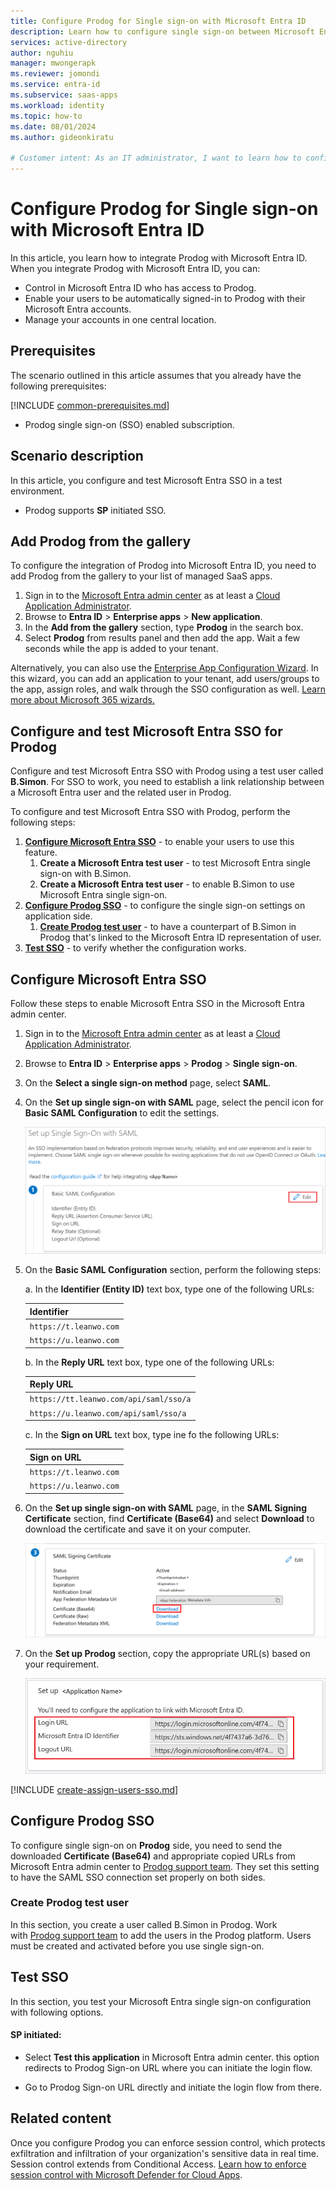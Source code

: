 ```yaml
---
title: Configure Prodog for Single sign-on with Microsoft Entra ID
description: Learn how to configure single sign-on between Microsoft Entra ID and Prodog.
services: active-directory
author: nguhiu
manager: mwongerapk
ms.reviewer: jomondi
ms.service: entra-id
ms.subservice: saas-apps
ms.workload: identity
ms.topic: how-to
ms.date: 08/01/2024
ms.author: gideonkiratu

# Customer intent: As an IT administrator, I want to learn how to configure single sign-on between Microsoft Entra ID and Directory Services so that I can control who has access to Directory Services, enable automatic sign-in with Microsoft Entra accounts, and manage my accounts in one central location.
---
```


# Configure Prodog for Single sign-on with Microsoft Entra ID

In this article,  you learn how to integrate Prodog with Microsoft Entra ID. When you integrate Prodog with Microsoft Entra ID, you can:

* Control in Microsoft Entra ID who has access to Prodog.
* Enable your users to be automatically signed-in to Prodog with their Microsoft Entra accounts.
* Manage your accounts in one central location.

## Prerequisites
The scenario outlined in this article assumes that you already have the following prerequisites:

[!INCLUDE [common-prerequisites.md](~/identity/saas-apps/includes/common-prerequisites.md)]
* Prodog single sign-on (SSO) enabled subscription.

## Scenario description

In this article,  you configure and test Microsoft Entra SSO in a test environment.

* Prodog supports **SP** initiated SSO.


## Add Prodog from the gallery

To configure the integration of Prodog into Microsoft Entra ID, you need to add Prodog from the gallery to your list of managed SaaS apps.

1. Sign in to the [Microsoft Entra admin center](https://entra.microsoft.com) as at least a [Cloud Application Administrator](~/identity/role-based-access-control/permissions-reference.md#cloud-application-administrator).
1. Browse to **Entra ID** > **Enterprise apps** > **New application**.
1. In the **Add from the gallery** section, type **Prodog** in the search box.
1. Select **Prodog** from results panel and then add the app. Wait a few seconds while the app is added to your tenant.

Alternatively, you can also use the [Enterprise App Configuration Wizard](https://portal.office.com/AdminPortal/home?Q=Docs#/azureadappintegration). In this wizard, you can add an application to your tenant, add users/groups to the app, assign roles, and walk through the SSO configuration as well. [Learn more about Microsoft 365 wizards.](/microsoft-365/admin/misc/azure-ad-setup-guides)

## Configure and test Microsoft Entra SSO for Prodog

Configure and test Microsoft Entra SSO with Prodog using a test user called **B.Simon**. For SSO to work, you need to establish a link relationship between a Microsoft Entra user and the related user in Prodog.

To configure and test Microsoft Entra SSO with Prodog, perform the following steps:

1. **[Configure Microsoft Entra SSO](#configure-microsoft-entra-sso)** - to enable your users to use this feature.
    1. **Create a Microsoft Entra test user** - to test Microsoft Entra single sign-on with B.Simon.
    1. **Create a Microsoft Entra test user** - to enable B.Simon to use Microsoft Entra single sign-on.
1. **[Configure Prodog SSO](#configure-prodog-sso)** - to configure the single sign-on settings on application side.
    1. **[Create Prodog test user](#create-prodog-test-user)** - to have a counterpart of B.Simon in Prodog that's linked to the Microsoft Entra ID representation of user.
1. **[Test SSO](#test-sso)** - to verify whether the configuration works.

## Configure Microsoft Entra SSO

Follow these steps to enable Microsoft Entra SSO in the Microsoft Entra admin center.

1. Sign in to the [Microsoft Entra admin center](https://entra.microsoft.com) as at least a [Cloud Application Administrator](~/identity/role-based-access-control/permissions-reference.md#cloud-application-administrator).
1. Browse to **Entra ID** > **Enterprise apps** > **Prodog** > **Single sign-on**.
1. On the **Select a single sign-on method** page, select **SAML**.
1. On the **Set up single sign-on with SAML** page, select the pencil icon for **Basic SAML Configuration** to edit the settings.

   ![Screenshot shows how to edit Basic SAML Configuration.](common/edit-urls.png "Basic Configuration")

1. On the **Basic SAML Configuration** section, perform the following steps:

    a. In the **Identifier (Entity ID)** text box, type one of the following URLs:

    | Identifier |
    |------|
    | `https://t.leanwo.com` |
    | `https://u.leanwo.com`|

    b. In the **Reply URL** text box, type one of the following URLs:

    | Reply URL |
    |------|
    | `https://tt.leanwo.com/api/saml/sso/a` |
    | `https://u.leanwo.com/api/saml/sso/a`|
    

    c. In the **Sign on URL** text box, type ine fo the following URLs:

    | Sign on URL |
    |------|
    | `https://t.leanwo.com` |
    | `https://u.leanwo.com`|

1. On the **Set up single sign-on with SAML** page, in the **SAML Signing Certificate** section,  find **Certificate (Base64)** and select **Download** to download the certificate and save it on your computer.

	![Screenshot shows The Certificate download link.](common/certificatebase64.png "Certificate")

1. On the **Set up Prodog** section, copy the appropriate URL(s) based on your requirement.

	![Screenshot shows how to copy configuration URLs.](common/copy-configuration-urls.png "Configuration")
    

[!INCLUDE [create-assign-users-sso.md](~/identity/saas-apps/includes/create-assign-users-sso.md)]

## Configure Prodog SSO

To configure single sign-on on **Prodog** side, you need to send the downloaded **Certificate (Base64)** and appropriate copied URLs from Microsoft Entra admin center to [Prodog support team](mailto:15800458450@leanwo.com). They set this setting to have the SAML SSO connection set properly on both sides.

### Create Prodog test user

In this section, you create a user called B.Simon in Prodog. Work with [Prodog support team](mailto:15800458450@leanwo.com) to add the users in the Prodog platform. Users must be created and activated before you use single sign-on.

## Test SSO 

In this section, you test your Microsoft Entra single sign-on configuration with following options.
 
#### SP initiated:
 
* Select **Test this application** in Microsoft Entra admin center. this option redirects to Prodog Sign-on URL where you can initiate the login flow.  
 
* Go to Prodog Sign-on URL directly and initiate the login flow from there.

## Related content

Once you configure Prodog you can enforce session control, which protects exfiltration and infiltration of your organization's sensitive data in real time. Session control extends from Conditional Access. [Learn how to enforce session control with Microsoft Defender for Cloud Apps](/cloud-app-security/proxy-deployment-any-app).

